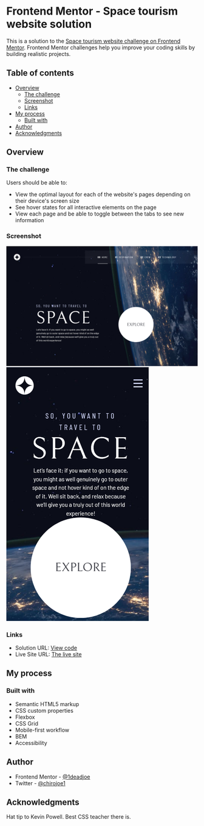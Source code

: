 # Frontend Mentor - Space tourism website solution

This is a solution to the [Space tourism website challenge on Frontend Mentor](https://www.frontendmentor.io/challenges/space-tourism-multipage-website-gRWj1URZ3). Frontend Mentor challenges help you improve your coding skills by building realistic projects. 

## Table of contents

- [Overview](#overview)
  - [The challenge](#the-challenge)
  - [Screenshot](#screenshot)
  - [Links](#links)
- [My process](#my-process)
  - [Built with](#built-with)
- [Author](#author)
- [Acknowledgments](#acknowledgments)

## Overview

### The challenge

Users should be able to:

- View the optimal layout for each of the website's pages depending on their device's screen size
- See hover states for all interactive elements on the page
- View each page and be able to toggle between the tabs to see new information

### Screenshot

![Desktop design](./desktop-screenshot.jpg)
![Mobile design](./mobile-screenshot.jpg)

### Links

- Solution URL: [View code](https://github.com/1deadjoe/space-tourism)
- Live Site URL: [The live site](https://space-tourism-livid.vercel.app/crew.html)

## My process

### Built with

- Semantic HTML5 markup
- CSS custom properties
- Flexbox
- CSS Grid
- Mobile-first workflow
- BEM
- Accessibility

## Author

- Frontend Mentor - [@1deadjoe](https://www.frontendmentor.io/profile/1deadjoe)
- Twitter - [@chirojoe1](https://www.twitter.com/chirojoe1)

## Acknowledgments

Hat tip to Kevin Powell. Best CSS teacher there is.
